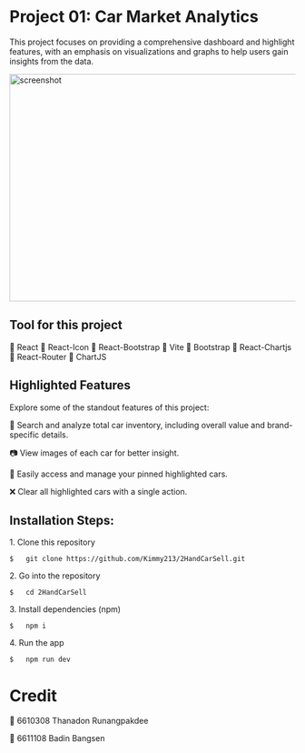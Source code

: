 # Project 01: Car Market Analytics 

This project focuses on providing a comprehensive dashboard and highlight features, with an emphasis on visualizations and graphs to help users gain insights from the data.

<img src="https://github.com/Kimmy213/2HandCarSell/blob/main/2handcar.gif" alt="screenshot" width="750" height="400/">

## Tool for this project

🚨   React
🚨   React-Icon
🚨   React-Bootstrap
🚨   Vite
🚨   Bootstrap
🚨   React-Chartjs
🚨   React-Router
🚨   ChartJS

## Highlighted Features

Explore some of the standout features of this project:

🚗   Search and analyze total car inventory, including overall value and brand-specific details.

📷   View images of each car for better insight.

📌   Easily access and manage your pinned highlighted cars.

❌   Clear all highlighted cars with a single action.


<h2>Installation Steps:</h2>

<p>1. Clone this repository</p>

```
$   git clone https://github.com/Kimmy213/2HandCarSell.git
```

<p>2. Go into the repository</p>

```
$   cd 2HandCarSell
```

<p>3. Install dependencies (npm)</p>

```
$   npm i
```

<p>4. Run the app</p>

```
$   npm run dev
```

# Credit
🚨   6610308 Thanadon Runangpakdee

🚨   6611108 Badin Bangsen
